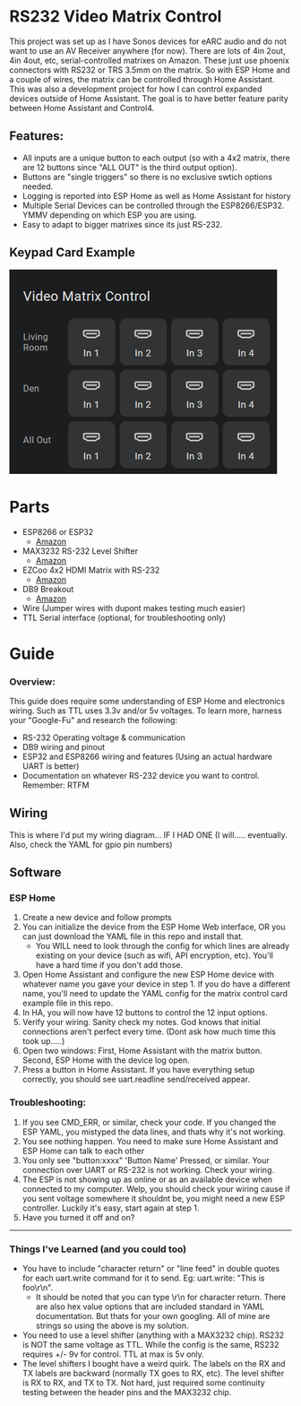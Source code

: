 # RS232 Video Matrix Control
This project was set up as I have Sonos devices for eARC audio and do not want to use an AV Receiver anywhere (for now). There are lots of 4in 2out, 4in 4out, etc, serial-controlled matrixes on Amazon. These just use phoenix connectors with RS232 or TRS 3.5mm on the matrix. So with ESP Home and a couple of wires, the matrix can be controlled through Home Assistant. This was also a development project for how I can control expanded devices outside of Home Assistant. The goal is to have better feature parity between Home Assistant and Control4.

## Features:
- All inputs are a unique button to each output (so with a 4x2 matrix, there are 12 buttons since "ALL OUT" is the third output option).
- Buttons are "single triggers" so there is no exclusive swtich options needed.
- Logging is reported into ESP Home as well as Home Assistant for history
- Multiple Serial Devices can be controlled through the ESP8266/ESP32. YMMV depending on which ESP you are using.
- Easy to adapt to bigger matrixes since its just RS-232.

## Keypad Card Example
![Matrix Keypad](https://github.com/awildeone/Home-Assistant/blob/main/RS232%20Video%20Matrix/Matrix%20Grid%20Example.png)

# Parts
- ESP8266 or ESP32
  - [Amazon](https://www.amazon.ca/dp/B07S5Z3VYZ?psc=1&ref=ppx_yo2ov_dt_b_product_details)
- MAX3232 RS-232 Level Shifter
  - [Amazon](https://www.amazon.ca/AiTrip-Converter-Equipment-Upgrades-Connecter/dp/B083L99CGZ/ref=cm_cr_arp_d_product_top?ie=UTF8])
- EZCoo 4x2 HDMI Matrix with RS-232
  - [Amazon](https://www.amazon.ca/dp/B083K39RHF?psc=1&ref=ppx_yo2ov_dt_b_product_details)
- DB9 Breakout
  - [Amazon](https://www.amazon.ca/Connector-Adapter-Terminal-Signal-Module/dp/B071DS5GTW)
- Wire (Jumper wires with dupont makes testing much easier)
- TTL Serial interface (optional, for troubleshooting only)

# Guide

### Overview:
This guide does require some understanding of ESP Home and electronics wiring. Such as TTL uses 3.3v and/or 5v voltages. To learn more, harness your "Google-Fu" and research the following:
  
- RS-232 Operating voltage & communication
- DB9 wiring and pinout
- ESP32 and ESP8266 wiring and features (Using an actual hardware UART is better)
- Documentation on whatever RS-232 device you want to control. Remember: RTFM

## Wiring

This is where I'd put my wiring diagram... IF I HAD ONE
(I will..... eventually. Also, check the YAML for gpio pin numbers)

## Software

### ESP Home

1. Create a new device and follow prompts
2. You can initialize the device from the ESP Home Web interface, OR you can just download the YAML file in this repo and install that.
   - You WILL need to look through the config for which lines are already existing on your device (such as wifi, API encryption, etc). You'll have a hard time if you don't add those.
3. Open Home Assistant and configure the new ESP Home device with whatever name you gave your device in step 1. If you do have a different name, you'll need to update the YAML config for the matrix control card example file in this repo.
4. In HA, you will now have 12 buttons to control the 12 input options.
5. Verify your wiring. Sanity check my notes. God knows that initial connections aren't perfect every time. (Dont ask how much time this took up.....)
6. Open two windows: First, Home Assistant with the matrix button. Second, ESP Home with the device log open.
7. Press a button in Home Assistant. If you have everything setup correctly, you should see uart.readline send/received appear.

### Troubleshooting:

1. If you see CMD_ERR, or similar, check your code. If you changed the ESP YAML, you mistyped the data lines, and thats why it's not working.
2. You see nothing happen. You need to make sure Home Assistant and ESP Home can talk to each other
3. You only see "button:xxxx" 'Button Name' Pressed, or similar. Your connection over UART or RS-232 is not working. Check your wiring.
4. The ESP is not showing up as online or as an available device when connected to my computer. Welp, you should check your wiring cause if you sent voltage somewhere it shouldnt be, you might need a new ESP controller. Luckily it's easy, start again at step 1.
5. Have you turned it off and on?

-----
### Things I've Learned (and you could too)
- You have to include "character return" or "line feed" in double quotes for each uart.write command for it to send. Eg: uart.write: "This is foo\r\n".
  - It should be noted that you can type \r\n for character return. There are also hex value options that are included standard in YAML documentation. But thats for your own googling. All of mine are strings so using the above is my solution.
- You need to use a level shifter (anything with a MAX3232 chip). RS232 is NOT the same voltage as TTL. While the config is the same, RS232 requires +/- 9v for control. TTL at max is 5v only.
- The level shifters I bought have a weird quirk. The labels on the RX and TX labels are backward (normally TX goes to RX, etc). The level shifter is RX to RX, and TX to TX. Not hard, just required some continuity testing between the header pins and the MAX3232 chip.
